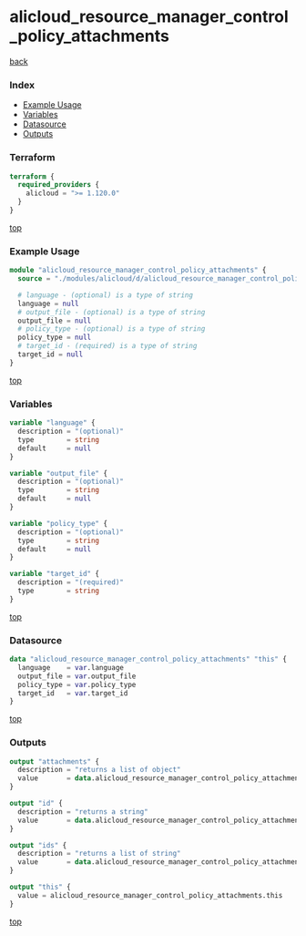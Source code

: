 # alicloud_resource_manager_control_policy_attachments

[back](../alicloud.md)

### Index

- [Example Usage](#example-usage)
- [Variables](#variables)
- [Datasource](#datasource)
- [Outputs](#outputs)

### Terraform

```terraform
terraform {
  required_providers {
    alicloud = ">= 1.120.0"
  }
}
```

[top](#index)

### Example Usage

```terraform
module "alicloud_resource_manager_control_policy_attachments" {
  source = "./modules/alicloud/d/alicloud_resource_manager_control_policy_attachments"

  # language - (optional) is a type of string
  language = null
  # output_file - (optional) is a type of string
  output_file = null
  # policy_type - (optional) is a type of string
  policy_type = null
  # target_id - (required) is a type of string
  target_id = null
}
```

[top](#index)

### Variables

```terraform
variable "language" {
  description = "(optional)"
  type        = string
  default     = null
}

variable "output_file" {
  description = "(optional)"
  type        = string
  default     = null
}

variable "policy_type" {
  description = "(optional)"
  type        = string
  default     = null
}

variable "target_id" {
  description = "(required)"
  type        = string
}
```

[top](#index)

### Datasource

```terraform
data "alicloud_resource_manager_control_policy_attachments" "this" {
  language    = var.language
  output_file = var.output_file
  policy_type = var.policy_type
  target_id   = var.target_id
}
```

[top](#index)

### Outputs

```terraform
output "attachments" {
  description = "returns a list of object"
  value       = data.alicloud_resource_manager_control_policy_attachments.this.attachments
}

output "id" {
  description = "returns a string"
  value       = data.alicloud_resource_manager_control_policy_attachments.this.id
}

output "ids" {
  description = "returns a list of string"
  value       = data.alicloud_resource_manager_control_policy_attachments.this.ids
}

output "this" {
  value = alicloud_resource_manager_control_policy_attachments.this
}
```

[top](#index)